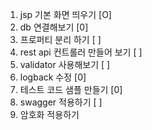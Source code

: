 1. jsp 기본 화면 띄우기 [O]
2. db 연결해보기 [0]
3. 프로퍼티 분리 하기 [ ]
4. rest api 컨트롤러 만들어 보기 [ ]
5. validator 사용해보기 [ ]
6. logback 수정 [0]
7. 테스트 코드 샘플 만들기 [0]
8. swagger 적용하기 [ ]
9. 암호화 적용하기
